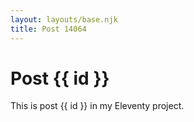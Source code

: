 ```yaml
---
layout: layouts/base.njk
title: Post 14064
---
```


# Post {{ id }}

This is post {{ id }} in my Eleventy project.
